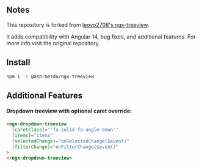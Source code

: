 ## Notes

This repository is forked from [leovo2708's ngx-treeview](https://github.com/leovo2708/ngx-treeview).

It adds compatibility with Angular 14, bug fixes, and additional features. For more info visit the original repository.

## Install

```bash
npm i -s @ash-mezdo/ngx-treeview
```
## Additional Features

#### Dropdown treeview with optional caret override:

```html
<ngx-dropdown-treeview
  [caretClass]="'fa-solid fa-angle-down'"
  [items]="items"
  (selectedChange)="onSelectedChange($event)"
  (filterChange)="onFilterChange($event)"
>
</ngx-dropdown-treeview>
```